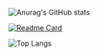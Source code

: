 ![Anurag's GitHub stats](https://github-readme-stats.vercel.app/api?username=XRAZERGAMERX&show=reviews,discussions_started,discussions_answered,prs_merged,prs_merged_percentage)

[![Readme Card](https://github-readme-stats.vercel.app/api/pin/?username=XRAZERGAMERX&repo=Roblox-Scripts)](https://github.com/anuraghazra/github-readme-stats)

![Top Langs](https://github-readme-stats.vercel.app/api/top-langs/?username=XRAZERGAMERX&langs_count=8)
